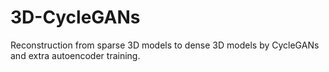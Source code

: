 # 3D-CycleGANs
Reconstruction from sparse 3D models to dense 3D models by CycleGANs and extra autoencoder training.
